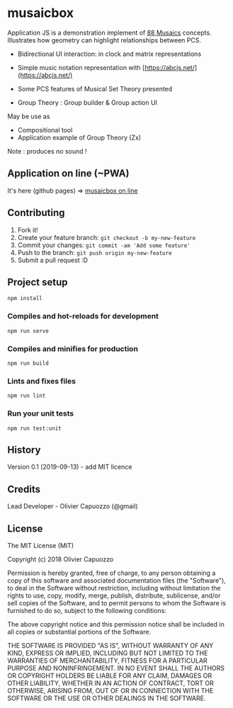 # musaicbox

Application JS is a demonstration implement of [88 Musaics](88Musaics.org) concepts.
Illustrates how geometry can highlight relationships between PCS.

- Bidirectional UI interaction: in clock and matrix representations

- Simple music notation representation with [https://abcjs.net/](https://abcjs.net/) 
 
- Some PCS features of Musical Set Theory presented  

- Group Theory : Group builder & Group action UI 
   
May be use as 

- Compositional tool
- Application example of Group Theory (Zx) 

Note : produces no sound ! 


## Application on line (~PWA)

It's here (github pages) => [musaicbox on line ](https://ocapuozzo.github.io/musaicbox/)


## Contributing
 
1. Fork it!
2. Create your feature branch: `git checkout -b my-new-feature`
3. Commit your changes: `git commit -am 'Add some feature'`
4. Push to the branch: `git push origin my-new-feature`
5. Submit a pull request :D 


## Project setup
```
npm install
```

### Compiles and hot-reloads for development
```
npm run serve
```

### Compiles and minifies for production
```
npm run build
```

### Lints and fixes files
```
npm run lint
```

### Run your unit tests
```
npm run test:unit
```
<!--
### Customize configuration
See [Configuration Reference](https://cli.vuejs.org/config/).
-->

## History
 
Version 0.1 (2019-09-13) - add MIT licence  
 
## Credits
 
Lead Developer - Olivier Capuozzo  (@gmail)

 
## License
 
The MIT License (MIT)

Copyright (c) 2018 Olivier Capuozzo

Permission is hereby granted, free of charge, to any person obtaining a copy of this software and associated documentation files (the "Software"), to deal in the Software without restriction, including without limitation the rights to use, copy, modify, merge, publish, distribute, sublicense, and/or sell copies of the Software, and to permit persons to whom the Software is furnished to do so, subject to the following conditions:

The above copyright notice and this permission notice shall be included in all copies or substantial portions of the Software.

THE SOFTWARE IS PROVIDED "AS IS", WITHOUT WARRANTY OF ANY KIND, EXPRESS OR IMPLIED, INCLUDING BUT NOT LIMITED TO THE WARRANTIES OF MERCHANTABILITY, FITNESS FOR A PARTICULAR PURPOSE AND NONINFRINGEMENT. IN NO EVENT SHALL THE AUTHORS OR COPYRIGHT HOLDERS BE LIABLE FOR ANY CLAIM, DAMAGES OR OTHER LIABILITY, WHETHER IN AN ACTION OF CONTRACT, TORT OR OTHERWISE, ARISING FROM, OUT OF OR IN CONNECTION WITH THE SOFTWARE OR THE USE OR OTHER DEALINGS IN THE SOFTWARE.